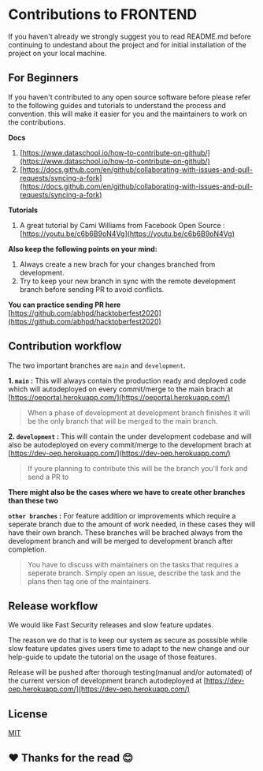 # Contributions to FRONTEND

If you haven't already we strongly suggest you to read README.md before continuing to undestand about the project and for initial installation of the project on your local machine.

## For Beginners

If you haven't contributed to any open source software before please refer to the following guides and tutorials to understand the process and convention. this will make it easier for you and the maintainers to work on the contributions.

**Docs**

1. [https://www.dataschool.io/how-to-contribute-on-github/](https://www.dataschool.io/how-to-contribute-on-github/)
2. [https://docs.github.com/en/github/collaborating-with-issues-and-pull-requests/syncing-a-fork](https://docs.github.com/en/github/collaborating-with-issues-and-pull-requests/syncing-a-fork)

**Tutorials**

1. A great tutorial by Cami Williams from Facebook Open Source : [https://youtu.be/c6b6B9oN4Vg](https://youtu.be/c6b6B9oN4Vg)

**Also keep the following points on your mind:**

1. Always create a new brach for your changes branched from development.
2. Try to keep your new branch in sync with the remote development branch before sending PR to avoid conflicts.

**You can practice sending PR here** [https://github.com/abhpd/hacktoberfest2020](https://github.com/abhpd/hacktoberfest2020)

## Contribution workflow

The two important branches are `main` and `development`.

**1. `main` :** This will always contain the production ready and deployed code which will autodeployed on every commit/merge to the main brach at [https://oeportal.herokuapp.com/](https://oeportal.herokuapp.com/)

> When a phase of development at development branch finishes it will be the only branch that will be merged to the main branch.

**2. `development` :** This will contain the under development codebase and will also be autodeployed on every commit/merge to the development brach at [https://dev-oep.herokuapp.com/](https://dev-oep.herokuapp.com/)

> If youre planning to contribute this will be the branch you'll fork and send a PR to

**There might also be the cases where we have to create other branches than these two**

**`other branches` :** For feature addition or improvements which require a seperate branch due to the amount of work needed, in these cases they will have their own branch. These branches will be brached always from the development branch and will be merged to development branch after completion.

> You have to discuss with maintainers on the tasks that requires a seperate branch. Simply open an issue, describe the task and the plans then tag one of the maintainers.

## Release workflow

We would like Fast Security releases and slow feature updates.

The reason we do that is to keep our system as secure as posssible while slow feature updates gives users time to adapt to the new change and our help-guide to update the tutorial on the usage of those features.

Release will be pushed after thorough testing(manual and/or automated) of the current version of development branch autodeployed at [https://dev-oep.herokuapp.com/](https://dev-oep.herokuapp.com/)

## License

[MIT](https://choosealicense.com/licenses/mit/)

## ❤️ Thanks for the read 😊
